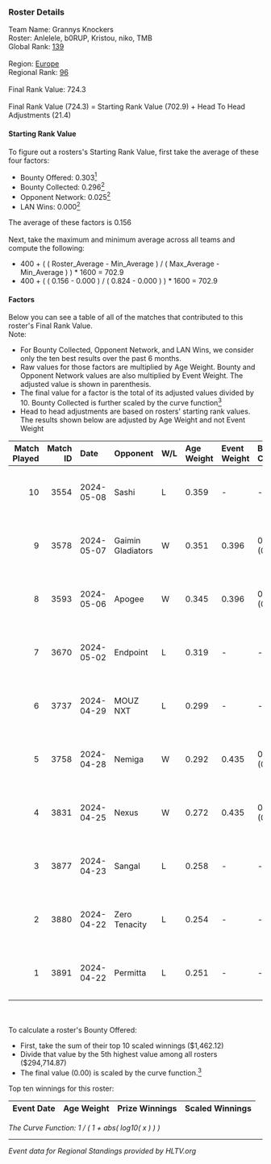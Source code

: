 ### Roster Details<br />
Team Name: Grannys Knockers<br />
Roster: Anlelele, b0RUP, Kristou, niko, TMB<br />
Global Rank: [139](../../standings_global_2024_09_11.md)<br />
<br />
Region: [Europe]( ../../standings_europe_2024_09_11.md)<br />
Regional Rank: [96]( ../../standings_europe_2024_09_11.md)<br />
<br />
Final Rank Value:  724.3<br />
<br />
Final Rank Value (724.3) = Starting Rank Value (702.9) + Head To Head Adjustments (21.4)<br />

#### Starting Rank Value<br />
To figure out a rosters's Starting Rank Value, first take the average of these four factors:<br />
- Bounty Offered: 0.303[<sup>1</sup>](#table2)
- Bounty Collected: 0.296[<sup>2</sup>](#table1)
- Opponent Network: 0.025[<sup>2</sup>](#table1)
- LAN Wins: 0.000[<sup>2</sup>](#table1)

The average of these factors is 0.156<br />
<br />
Next, take the maximum and minimum average across all teams and compute the following:<br />
- 400 + ( ( Roster_Average - Min_Average ) / ( Max_Average - Min_Average ) ) * 1600 = 702.9
- 400 + ( ( 0.156 - 0.000 ) / ( 0.824 - 0.000 ) ) * 1600 = 702.9


#### Factors<br />
Below you can see a table of all of the matches that contributed to this roster's Final Rank Value.<br />
Note:<br />

- For Bounty Collected, Opponent Network, and LAN Wins, we consider only the ten best results over the past 6 months.
- Raw values for those factors are multiplied by Age Weight. Bounty and Opponent Network values are also multiplied by Event Weight. The adjusted value is shown in parenthesis.
- The final value for a factor is the total of its adjusted values divided by 10. Bounty Collected is further scaled by the curve function[<sup>3</sup>](#curveFunction)
- Head to head adjustments are based on rosters' starting rank values. The results shown below are adjusted by Age Weight and not Event Weight
<span id="table1"></span><br />


| Match Played | Match ID | Date       | Opponent          | W/L | Age Weight | Event Weight | Bounty Collected | Opponent Network | LAN Wins  | H2H Adj. | Roster                              |
| -: | -: | :- | :- | :- | :- | :- | :- | :- | :- | -: | :- |
|           10 |     3554 | 2024-05-08 | Sashi             | L   | 0.359      | -            | -                | -                | -         |    -1.18 | Anlelele, b0RUP, Kristou, niko, TMB |
|            9 |     3578 | 2024-05-07 | Gaimin Gladiators | W   | 0.351      | 0.396        | 0.016 (0.002)    | 0.477 (0.066)    | 0 (0.000) |     8.32 | Anlelele, b0RUP, Kristou, niko, TMB |
|            8 |     3593 | 2024-05-06 | Apogee            | W   | 0.345      | 0.396        | 0.006 (0.001)    | 0.264 (0.036)    | 0 (0.000) |     6.43 | Anlelele, b0RUP, Kristou, niko, TMB |
|            7 |     3670 | 2024-05-02 | Endpoint          | L   | 0.319      | -            | -                | -                | -         |    -1.55 | Anlelele, b0RUP, Kristou, niko, TMB |
|            6 |     3737 | 2024-04-29 | MOUZ NXT          | L   | 0.299      | -            | -                | -                | -         |    -1.75 | b0RUP, Kristou, niko, refrezh, TMB  |
|            5 |     3758 | 2024-04-28 | Nemiga            | W   | 0.292      | 0.435        | 0.300 (0.038)    | 0.748 (0.095)    | 0 (0.000) |     8.54 | b0RUP, Kristou, niko, refrezh, TMB  |
|            4 |     3831 | 2024-04-25 | Nexus             | W   | 0.272      | 0.435        | 0.009 (0.001)    | 0.415 (0.049)    | 0 (0.000) |     5.42 | b0RUP, Kristou, niko, refrezh, TMB  |
|            3 |     3877 | 2024-04-23 | Sangal            | L   | 0.258      | -            | -                | -                | -         |    -0.26 | Anlelele, b0RUP, Kristou, niko, TMB |
|            2 |     3880 | 2024-04-22 | Zero Tenacity     | L   | 0.254      | -            | -                | -                | -         |    -0.95 | b0RUP, Kristou, niko, refrezh, TMB  |
|            1 |     3891 | 2024-04-22 | Permitta          | L   | 0.251      | -            | -                | -                | -         |    -1.61 | b0RUP, Kristou, niko, refrezh, TMB  |

<br />
<span id="table2"></span><br />
To calculate a roster's Bounty Offered:<br />

- First, take the sum of their top 10 scaled winnings ($1,462.12)
- Divide that value by the 5th highest value among all rosters ($294,714.87)
- The final value (0.00) is scaled by the curve function.[<sup>3</sup>](#curveFunction)

Top ten winnings for this roster:<br />

| Event Date | Age Weight | Prize Winnings | Scaled Winnings |
| :- | -: | :- | :- |


<span id="curveFunction"></span>_The Curve Function: 1 / ( 1 + abs( log10( x ) ) )_<br />

---
_Event data for Regional Standings provided by HLTV.org_<br />
